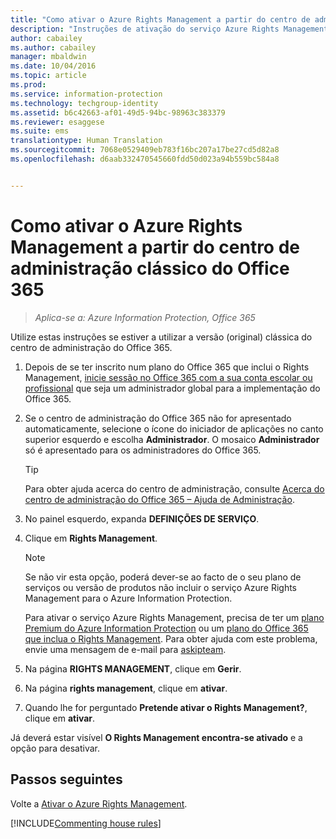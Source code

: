 ```yaml
---
title: "Como ativar o Azure Rights Management a partir do centro de administração clássico do Office 365 | Azure Information Protection"
description: "Instruções de ativação do serviço Azure Rights Management quando tem acesso à versão clássica (original) do centro de administração do Office 365."
author: cabailey
ms.author: cabailey
manager: mbaldwin
ms.date: 10/04/2016
ms.topic: article
ms.prod: 
ms.service: information-protection
ms.technology: techgroup-identity
ms.assetid: b6c42663-af01-49d5-94bc-98963c383379
ms.reviewer: esaggese
ms.suite: ems
translationtype: Human Translation
ms.sourcegitcommit: 7068e0529409eb783f16bc207a17be27cd5d82a8
ms.openlocfilehash: d6aab332470545660fdd50d023a94b559bc584a8


---
```


# <a name="how-to-activate-azure-rights-management-from-the-office-365-classic-admin-center"></a>Como ativar o Azure Rights Management a partir do centro de administração clássico do Office 365

>*Aplica-se a: Azure Information Protection, Office 365*


Utilize estas instruções se estiver a utilizar a versão (original) clássica do centro de administração do Office 365.

1. Depois de se ter inscrito num plano do Office 365 que inclui o Rights Management, [inicie sessão no Office 365 com a sua conta escolar ou profissional](https://portal.office.com/) que seja um administrador global para a implementação do Office 365.

2. Se o centro de administração do Office 365 não for apresentado automaticamente, selecione o ícone do iniciador de aplicações no canto superior esquerdo e escolha **Administrador**. O mosaico **Administrador** só é apresentado para os administradores do Office 365.

    > [!TIP]
    > Para obter ajuda acerca do centro de administração, consulte [Acerca do centro de administração do Office 365 – Ajuda de Administração](https://support.office.com/article/About-the-Office-365-admin-center-Admin-Help-58537702-d421-4d02-8141-e128e3703547).

3. No painel esquerdo, expanda **DEFINIÇÕES DE SERVIÇO**.

4.  Clique em **Rights Management**.

    > [!NOTE]
    >Se não vir esta opção, poderá dever-se ao facto de o seu plano de serviços ou versão de produtos não incluir o serviço Azure Rights Management para o Azure Information Protection.
    >
    >Para ativar o serviço Azure Rights Management, precisa de ter um [plano Premium do Azure Information Protection](https://www.microsoft.com/en-us/cloud-platform/azure-information-protection-pricing) ou um [plano do Office 365 que inclua o Rights Management](http://download.microsoft.com/download/E/C/F/ECF42E71-4EC0-48FF-AA00-577AC14D5B5C/Azure_Information_Protection_licensing_datasheet_EN-US.pdf). Para obter ajuda com este problema, envie uma mensagem de e-mail para [askipteam](mailto:askipteam?subject=I%20cannot%20activate%20RMS).

5. Na página **RIGHTS MANAGEMENT**, clique em **Gerir**.

6. Na página **rights management**, clique em **ativar**.

7. Quando lhe for perguntado **Pretende ativar o Rights Management?**, clique em **ativar**.

Já deverá estar visível **O Rights Management encontra-se ativado** e a opção para desativar.

## <a name="next-steps"></a>Passos seguintes
Volte a [Ativar o Azure Rights Management](activate-service.md).

[!INCLUDE[Commenting house rules](../includes/houserules.md)]


<!--HONumber=Jan17_HO4-->


